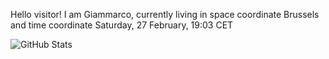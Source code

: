 Hello visitor! I am Giammarco, currently living in space coordinate Brussels and time coordinate Saturday, 27 February, 19:03 CET

![GitHub Stats](https://github-readme-stats.vercel.app/api?username=grcasanova)
